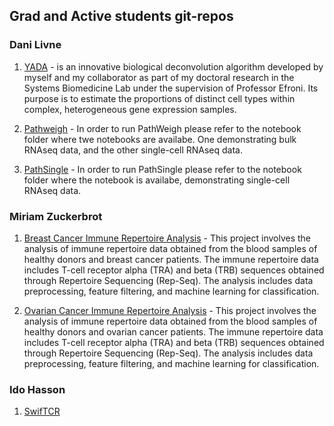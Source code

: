 Grad and Active students git-repos
--------------------------------------------------------------------------------------------------------------------------

### Dani Livne ###

1. [YADA](https://github.com/zurkin1/Yada) - is an innovative biological deconvolution algorithm developed by myself and my collaborator as part of my doctoral research in the Systems Biomedicine Lab under the supervision of Professor Efroni. Its purpose is to estimate the proportions of distinct cell types within complex, heterogeneous gene expression samples.

2. [Pathweigh](https://github.com/zurkin1/Pathweigh) - In order to run PathWeigh please refer to the notebook folder where twe notebooks are availabe. One demonstrating bulk RNAseq data, and the other single-cell RNAseq data.

3. [PathSingle](https://github.com/zurkin1/PathSingle) - In order to run PathSingle please refer to the notebook folder where the notebook is availabe, demonstrating single-cell RNAseq data.

### Miriam Zuckerbrot

1. [Breast Cancer Immune Repertoire Analysis](https://github.com/Miriam-Zu/Breast) - This project involves the analysis of immune repertoire data obtained from the blood samples of healthy donors and breast cancer patients. The immune repertoire data includes T-cell receptor alpha (TRA) and beta (TRB) sequences obtained through Repertoire Sequencing (Rep-Seq). The analysis includes data preprocessing, feature filtering, and machine learning for classification.

2. [Ovarian Cancer Immune Repertoire Analysis](https://github.com/Miriam-Zu/Ovarian) - This project involves the analysis of immune repertoire data obtained from the blood samples of healthy donors and ovarian cancer patients. The immune repertoire data includes T-cell receptor alpha (TRA) and beta (TRB) sequences obtained through Repertoire Sequencing (Rep-Seq). The analysis includes data preprocessing, feature filtering, and machine learning for classification.

### Ido Hasson ###

1. [SwifTCR](https://github.com/idohasson/SwifTCR)


